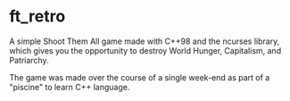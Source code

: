 # ft_retro
A simple Shoot Them All game made with C++98 and the ncurses library, which gives you the opportunity to destroy World Hunger, Capitalism, and Patriarchy.

The game was made over the course of a single week-end as part of a "piscine" to learn C++ language.
